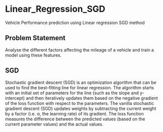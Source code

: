 # Linear_Regression_SGD
Vehicle Performance prediction using Linear regression SGD method

## Problem Statement
Analyse the different factors affecting the mileage of a vehicle and train a model using these features.

## SGD
Stochastic gradient descent (SGD) is an optimization algorithm that can be used to find the best-fitting line for linear regression. The algorithm starts with an initial set of parameters for the line (such as the slope and y-intercept) and then iteratively updates them based on the negative gradient of the loss function with respect to the parameters. The vanilla stochastic gradient descent (SGD) updates weights by subtracting the current weight by a factor (i.e. α, the learning rate) of its gradient. The loss function measures the difference between the predicted values (based on the current parameter values) and the actual values.

